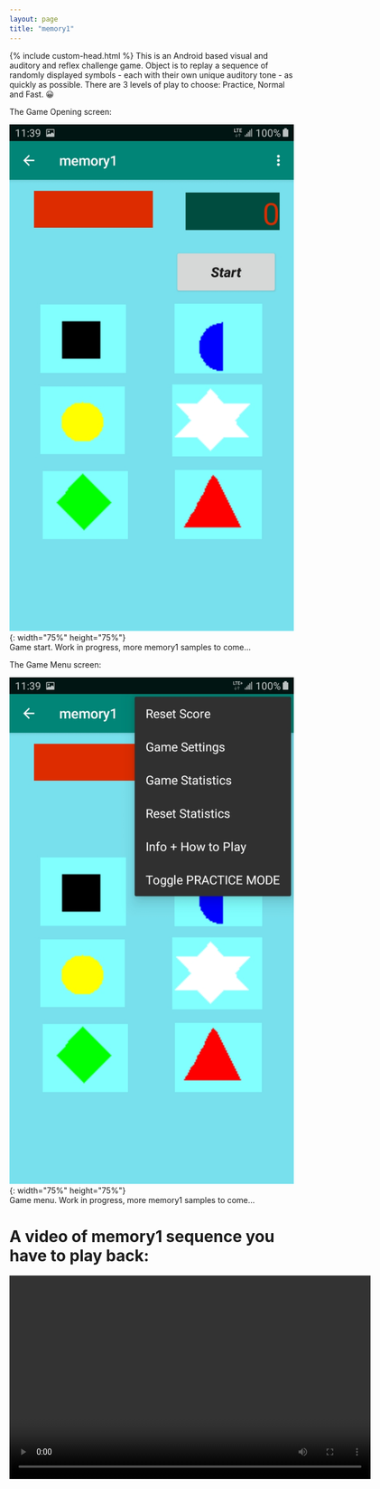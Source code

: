 ```yaml
---
layout: page
title: "memory1"
---
```

<script src="./scripts/favicon.js"></script>
<!--<script>
const myHeading = document.querySelector("h1");
myHeading.innerHTML = "<em>memory1</em>";
</script>
<style>
      body {
        background-color: lightblue;
      }
</style>  -->
{% include custom-head.html %} 
This is an Android based visual and auditory and reflex challenge game. Object is to replay a sequence of randomly displayed symbols - each with their own unique auditory tone - as quickly as possible. There are 3 levels of play to choose: Practice, Normal and Fast. &#128512; 


The Game Opening screen:

![GameOpen image](assets/memory1GameStart.jpg){: width="75%" height="75%"} <br>
Game start.   Work in progress, more memory1 samples to come... 

The Game Menu screen:

![GameOpen image](assets/memory1Menu.jpg){: width="75%" height="75%"} <br>
Game menu.   Work in progress, more memory1 samples to come... 

# A video of memory1 sequence you have to play back:
<video width="640" height="360" controls>
  <source src="{{ site.baseurl }}/assets/memory1StartRound.mp4"  type="video/mp4">
  
  Your browser does not support the video.
</video>
Note that less than 6 symbols are previewed because some might be repeated - so pay attention!

# A video of memory1 sequence you have to play back:
<video width="640" height="360" controls>
  <source src="{{ site.baseurl }}/assets/memory1StartWithAudio.webm"  type="video/webm">
  
  Your browser does not support the video.
</video>
Note that less than 6 symbols are previewed because some might be repeated - so pay attention!

[Back to screen shots](https://bobkoto.github.io/bob-site/image02)


# Tech Notes: 
A casual memory and reflex challenge game for Android created with Java using Android SDK.

Gameplay challenges player to play back a random sequence of 6 symbols and their associated auditory tones. Scoring is based on how fast a player can correctly repeat the random sequence.

I play tested this on a mid-range Android phones- Galaxy J7 - and phones as old as Galaxy S4,
often playing for an hour or more with little drain on the battery. 

Find this project at [memory1 project](https://github.com/bobkoto/memory1/) aka memory1.